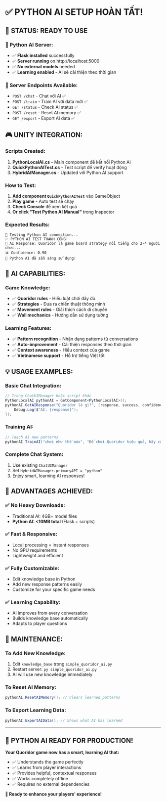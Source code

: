 # ✅ PYTHON AI SETUP HOÀN TẤT!

## 🎉 STATUS: **READY TO USE**

### **🚀 Python AI Server:**
- ✅ **Flask installed** successfully
- ✅ **Server running** on http://localhost:5000
- ✅ **No external models** needed
- ✅ **Learning enabled** - AI sẽ cải thiện theo thời gian

### **📡 Server Endpoints Available:**
- `POST /chat` - Chat với AI ✅
- `POST /train` - Train AI với data mới ✅
- `GET /status` - Check AI status ✅
- `POST /reset` - Reset AI memory ✅
- `GET /export` - Export AI data ✅

## 🎮 UNITY INTEGRATION:

### **Scripts Created:**
1. **PythonLocalAI.cs** - Main component để kết nối Python AI
2. **QuickPythonAITest.cs** - Test script để verify hoạt động
3. **HybridAIManager.cs** - Updated với Python AI support

### **How to Test:**
1. **Add component `QuickPythonAITest`** vào GameObject
2. **Play game** - Auto test sẽ chạy
3. **Check Console** để xem kết quả
4. **Or click "Test Python AI Manual"** trong Inspector

### **Expected Results:**
```
🚀 Testing Python AI connection...
✅ PYTHON AI TEST THÀNH CÔNG!
🤖 AI Response: Quoridor là game board strategy nổi tiếng cho 2-4 người chơi...
📊 Confidence: 0.90
🎉 Python AI đã sẵn sàng sử dụng!
```

## 🧠 AI CAPABILITIES:

### **Game Knowledge:**
- ✅ **Quoridor rules** - Hiểu luật chơi đầy đủ
- ✅ **Strategies** - Đưa ra chiến thuật thông minh
- ✅ **Movement rules** - Giải thích cách di chuyển
- ✅ **Wall mechanics** - Hướng dẫn sử dụng tường

### **Learning Features:**
- ✅ **Pattern recognition** - Nhận dạng patterns từ conversations
- ✅ **Auto-improvement** - Cải thiện responses theo thời gian
- ✅ **Context awareness** - Hiểu context của game
- ✅ **Vietnamese support** - Hỗ trợ tiếng Việt tốt

## 💡 USAGE EXAMPLES:

### **Basic Chat Integration:**
```csharp
// Trong ChatUIManager hoặc script khác
PythonLocalAI pythonAI = GetComponent<PythonLocalAI>();
pythonAI.GetAIResponse("Quoridor là gì?", (response, success, confidence) => {
    Debug.Log($"AI: {response}");
});
```

### **Training AI:**
```csharp
// Teach AI new patterns
pythonAI.TrainAI("chơi như thế nào", "Để chơi Quoridor hiệu quả, hãy cân bằng giữa tiến về phía trước và sử dụng tường chặn đối thủ.");
```

### **Complete Chat System:**
1. Use existing `ChatUIManager` 
2. Set `HybridAIManager.primaryAPI = "python"`
3. Enjoy smart, learning AI responses!

## 🎯 ADVANTAGES ACHIEVED:

### **✅ No Heavy Downloads:**
- Traditional AI: 4GB+ model files
- **Python AI: <10MB total** (Flask + scripts)

### **✅ Fast & Responsive:**
- Local processing = instant responses
- No GPU requirements
- Lightweight and efficient

### **✅ Fully Customizable:**
- Edit knowledge base in Python
- Add new response patterns easily
- Customize for your specific game needs

### **✅ Learning Capability:**
- AI improves from every conversation
- Builds knowledge base automatically
- Adapts to player questions

## 🔧 MAINTENANCE:

### **To Add New Knowledge:**
1. Edit `knowledge_base` trong `simple_quoridor_ai.py`
2. Restart server: `py simple_quoridor_ai.py`
3. AI will use new knowledge immediately

### **To Reset AI Memory:**
```csharp
pythonAI.ResetAIMemory(); // Clears learned patterns
```

### **To Export Learning Data:**
```csharp
pythonAI.ExportAIData(); // Shows what AI has learned
```

---

## 🎉 **PYTHON AI READY FOR PRODUCTION!**

**Your Quoridor game now has a smart, learning AI that:**
- ✅ Understands the game perfectly
- ✅ Learns from player interactions  
- ✅ Provides helpful, contextual responses
- ✅ Works completely offline
- ✅ Requires no external dependencies

**🚀 Ready to enhance your players' experience!**
